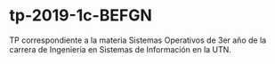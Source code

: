 # tp-2019-1c-BEFGN
TP correspondiente a la materia Sistemas Operativos de 3er año de la carrera de Ingeniería en Sistemas de Información en la UTN.

